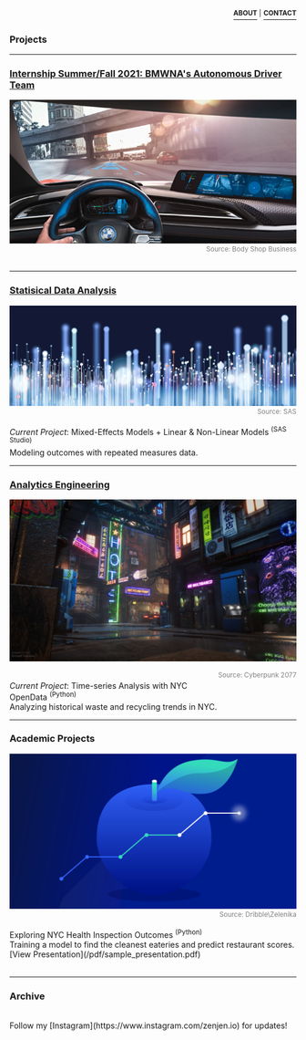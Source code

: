 <p align="right">
  <a href="https://zenjen-devs.github.io/bio"><b><sup>ABOUT</sup></b></a><sup> |</sup>
  <a href="mailto:jen.arriaza@nyu.edu"><b><sup>CONTACT</sup></b></a>
  
  </p>


### Projects

---

### [Internship Summer/Fall 2021: BMWNA's Autonomous Driver Team](/internship2021)

<p><a href="https://zenjen-devs.github.io/internship2021"><img src="images/BMW-Intel.jpg?raw=true"/></a>
<br>
<span style="float:right; color: gray;"><sup>Source: Body Shop Business</sup></span></p>
<br>


---

### [Statisical Data Analysis](/statisticaldataanalysis)

<p><a href="https://zenjen-devs.github.io/statisticaldataanalysis"><img src="images/dataprofessionals.JPG?raw=true"/></a>
<br>
<span style="float:right; color: gray;"><sup>Source: SAS</sup></span></p>
<br>
<i>Current Project</i>: Mixed-Effects Models + Linear & Non-Linear Models <sup>(SAS Studio)</sup>
<br>
Modeling outcomes with repeated measures data.
<br>

---

### [Analytics Engineering](/analytics-python)
<p><a href="https://zenjen-devs.github.io/analytics-python"><img src="images/civilizationfiction.jpg?raw=true"/></a>

<span style="float:right; color: gray;"><sup>Source: Cyberpunk 2077</sup></span></p>
<br>
<i>Current Project</i>: Time-series Analysis with NYC OpenData <sup>(Python)</sup>
<br>
Analyzing historical waste and recycling trends in NYC.
<br>

---

<h3> Academic Projects</h3>
<p><a href="https://zenjen-devs.github.io/academicprojects"><img src="images/analytics-apple2.png?raw=true"/></a>
<br>
<span style="float:right; color: gray;"><sup>Source: Dribble\Zelenika</sup></span></p>
<br>
Exploring NYC Health Inspection Outcomes <sup>(Python)</sup>
<br>
Training a model to find the cleanest eateries and predict restaurant scores.
<br>
[View Presentation](/pdf/sample_presentation.pdf)
<br>
<br>

---


### Archive
<br>
Follow my [Instagram](https://www.instagram.com/zenjen.io) for updates!



<!-- Remove above link if you don't want to attibute -->
